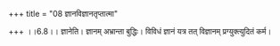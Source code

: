 +++
title = "08 ज्ञानविज्ञानतृप्तात्मा"

+++
।।6.8।। ज्ञानेति। ज्ञानम् अभ्रान्ता बुद्धिः। विविधं ज्ञानं यत्र तत्
विज्ञानम् प्रग्युक्त्युदितं कर्म।
